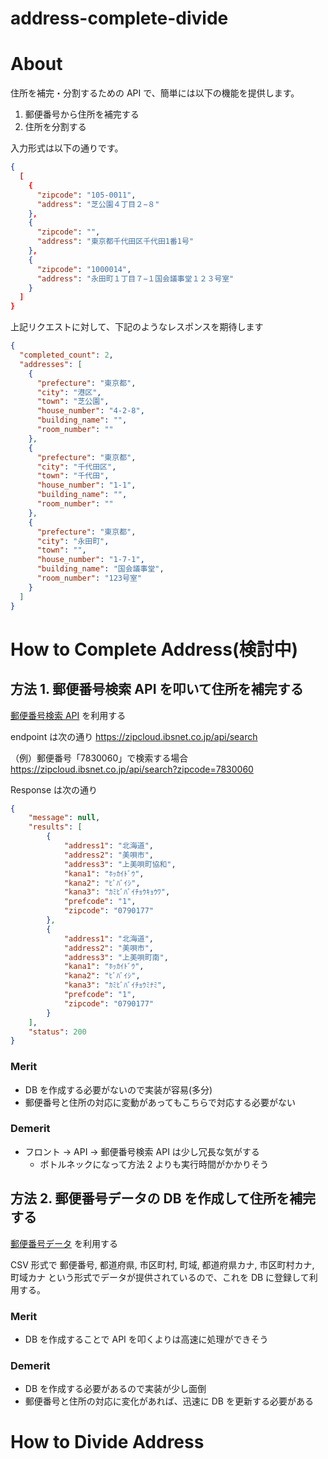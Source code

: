 # address-complete-divide

# About

住所を補完・分割するための API で、簡単には以下の機能を提供します。

1. 郵便番号から住所を補完する
2. 住所を分割する

入力形式は以下の通りです。

```json
{
  [
    {
      "zipcode": "105-0011",
      "address": "芝公園４丁目２−８"
    },
    {
      "zipcode": "",
      "address": "東京都千代田区千代田1番1号"
    },
    {
      "zipcode": "1000014",
      "address": "永田町１丁目７−１国会議事堂１２３号室"
    }
  ]
}
```

上記リクエストに対して、下記のようなレスポンスを期待します

```json
{
  "completed_count": 2,
  "addresses": [
    {
      "prefecture": "東京都",
      "city": "港区",
      "town": "芝公園",
      "house_number": "4-2-8",
      "building_name": "",
      "room_number": ""
    },
    {
      "prefecture": "東京都",
      "city": "千代田区",
      "town": "千代田",
      "house_number": "1-1",
      "building_name": "",
      "room_number": ""
    },
    {
      "prefecture": "東京都",
      "city": "永田町",
      "town": "",
      "house_number": "1-7-1",
      "building_name": "国会議事堂",
      "room_number": "123号室"
    }
  ]
}
```

# How to Complete Address(検討中)

## 方法 1. 郵便番号検索 API を叩いて住所を補完する

[郵便番号検索 API](http://zipcloud.ibsnet.co.jp/doc/api) を利用する

endpoint は次の通り https://zipcloud.ibsnet.co.jp/api/search

（例）郵便番号「7830060」で検索する場合
https://zipcloud.ibsnet.co.jp/api/search?zipcode=7830060

Response は次の通り

```json
{
	"message": null,
	"results": [
		{
			"address1": "北海道",
			"address2": "美唄市",
			"address3": "上美唄町協和",
			"kana1": "ﾎｯｶｲﾄﾞｳ",
			"kana2": "ﾋﾞﾊﾞｲｼ",
			"kana3": "ｶﾐﾋﾞﾊﾞｲﾁｮｳｷｮｳﾜ",
			"prefcode": "1",
			"zipcode": "0790177"
		},
		{
			"address1": "北海道",
			"address2": "美唄市",
			"address3": "上美唄町南",
			"kana1": "ﾎｯｶｲﾄﾞｳ",
			"kana2": "ﾋﾞﾊﾞｲｼ",
			"kana3": "ｶﾐﾋﾞﾊﾞｲﾁｮｳﾐﾅﾐ",
			"prefcode": "1",
			"zipcode": "0790177"
		}
	],
	"status": 200
}
```

### Merit

- DB を作成する必要がないので実装が容易(多分)
- 郵便番号と住所の対応に変動があってもこちらで対応する必要がない

### Demerit

- フロント -> API -> 郵便番号検索 API は少し冗長な気がする
  - ボトルネックになって方法 2 よりも実行時間がかかりそう

## 方法 2. 郵便番号データの DB を作成して住所を補完する

[郵便番号データ](http://zipcloud.ibsnet.co.jp/) を利用する

CSV 形式で
郵便番号, 都道府県, 市区町村, 町域, 都道府県カナ, 市区町村カナ, 町域カナ
という形式でデータが提供されているので、これを DB に登録して利用する。

### Merit

- DB を作成することで API を叩くよりは高速に処理ができそう

### Demerit

- DB を作成する必要があるので実装が少し面倒
- 郵便番号と住所の対応に変化があれば、迅速に DB を更新する必要がある


# How to Divide Address
